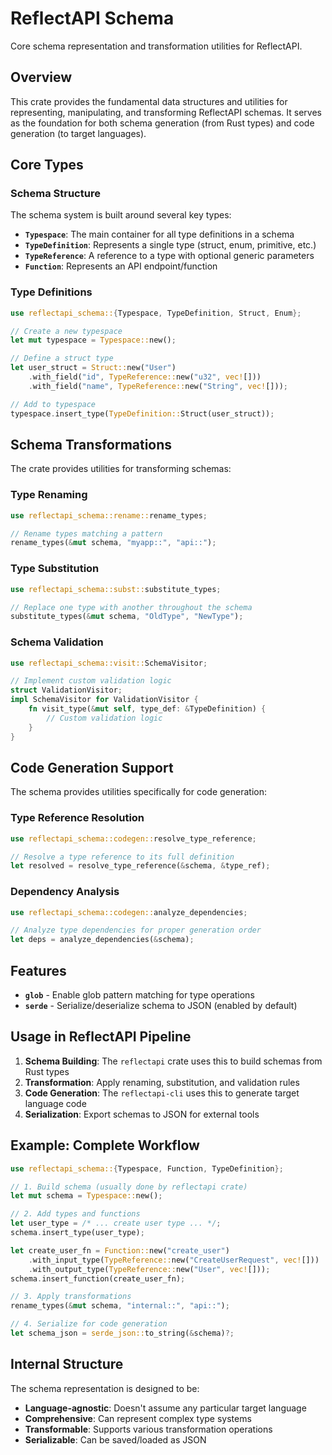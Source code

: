 # ReflectAPI Schema

Core schema representation and transformation utilities for ReflectAPI.

## Overview

This crate provides the fundamental data structures and utilities for representing, manipulating, and transforming ReflectAPI schemas. It serves as the foundation for both schema generation (from Rust types) and code generation (to target languages).

## Core Types

### Schema Structure

The schema system is built around several key types:

- **`Typespace`**: The main container for all type definitions in a schema
- **`TypeDefinition`**: Represents a single type (struct, enum, primitive, etc.)
- **`TypeReference`**: A reference to a type with optional generic parameters
- **`Function`**: Represents an API endpoint/function

### Type Definitions

```rust
use reflectapi_schema::{Typespace, TypeDefinition, Struct, Enum};

// Create a new typespace
let mut typespace = Typespace::new();

// Define a struct type
let user_struct = Struct::new("User")
    .with_field("id", TypeReference::new("u32", vec![]))
    .with_field("name", TypeReference::new("String", vec![]));

// Add to typespace
typespace.insert_type(TypeDefinition::Struct(user_struct));
```

## Schema Transformations

The crate provides utilities for transforming schemas:

### Type Renaming

```rust
use reflectapi_schema::rename::rename_types;

// Rename types matching a pattern
rename_types(&mut schema, "myapp::", "api::");
```

### Type Substitution

```rust
use reflectapi_schema::subst::substitute_types;

// Replace one type with another throughout the schema
substitute_types(&mut schema, "OldType", "NewType");
```

### Schema Validation

```rust
use reflectapi_schema::visit::SchemaVisitor;

// Implement custom validation logic
struct ValidationVisitor;
impl SchemaVisitor for ValidationVisitor {
    fn visit_type(&mut self, type_def: &TypeDefinition) {
        // Custom validation logic
    }
}
```

## Code Generation Support

The schema provides utilities specifically for code generation:

### Type Reference Resolution

```rust
use reflectapi_schema::codegen::resolve_type_reference;

// Resolve a type reference to its full definition
let resolved = resolve_type_reference(&schema, &type_ref);
```

### Dependency Analysis

```rust
use reflectapi_schema::codegen::analyze_dependencies;

// Analyze type dependencies for proper generation order
let deps = analyze_dependencies(&schema);
```

## Features

- **`glob`** - Enable glob pattern matching for type operations
- **`serde`** - Serialize/deserialize schema to JSON (enabled by default)

## Usage in ReflectAPI Pipeline

1. **Schema Building**: The `reflectapi` crate uses this to build schemas from Rust types
2. **Transformation**: Apply renaming, substitution, and validation rules
3. **Code Generation**: The `reflectapi-cli` uses this to generate target language code
4. **Serialization**: Export schemas to JSON for external tools

## Example: Complete Workflow

```rust
use reflectapi_schema::{Typespace, Function, TypeDefinition};

// 1. Build schema (usually done by reflectapi crate)
let mut schema = Typespace::new();

// 2. Add types and functions
let user_type = /* ... create user type ... */;
schema.insert_type(user_type);

let create_user_fn = Function::new("create_user")
    .with_input_type(TypeReference::new("CreateUserRequest", vec![]))
    .with_output_type(TypeReference::new("User", vec![]));
schema.insert_function(create_user_fn);

// 3. Apply transformations
rename_types(&mut schema, "internal::", "api::");

// 4. Serialize for code generation
let schema_json = serde_json::to_string(&schema)?;
```

## Internal Structure

The schema representation is designed to be:
- **Language-agnostic**: Doesn't assume any particular target language
- **Comprehensive**: Can represent complex type systems
- **Transformable**: Supports various transformation operations
- **Serializable**: Can be saved/loaded as JSON

